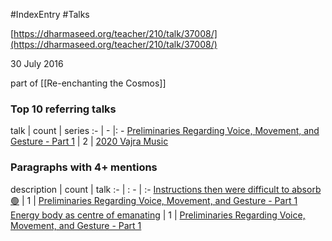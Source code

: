 #IndexEntry #Talks 

[https://dharmaseed.org/teacher/210/talk/37008/](https://dharmaseed.org/teacher/210/talk/37008/)

30 July 2016

part of [[Re-enchanting the Cosmos]]

### Top 10 referring talks
talk | count | series
:- | - |: -
<a data-href="Preliminaries Regarding Voice, Movement, and Gesture - Part 1" href="Preliminaries+Regarding+Voice%2C+Movement%2C+and+Gesture+-+Part+1" class="internal-link" target="_blank" rel="noopener">Preliminaries Regarding Voice, Movement, and Gesture - Part 1</a> | 2 | <a data-href="2020 Vajra Music" href="2020+Vajra+Music" class="internal-link" target="_blank" rel="noopener">2020 Vajra Music</a>

### Paragraphs with 4+ mentions
description | count | talk
:- | : - | :-
<a aria-label-position="top" aria-label="Preliminaries Regarding Voice, Movement, and Gesture - Part 1" data-href="Preliminaries Regarding Voice, Movement, and Gesture - Part 1#Instructions then were difficult to absorb 🟢\" href="Preliminaries+Regarding+Voice%2C+Movement%2C+and+Gesture+-+Part+1#Instructions+then+were+difficult+to+absorb+%F0%9F%9F%A2%5C" class="internal-link" target="_blank" rel="noopener">Instructions then were difficult to absorb 🟢</a> | 1 | <a data-href="Preliminaries Regarding Voice, Movement, and Gesture - Part 1" href="Preliminaries+Regarding+Voice%2C+Movement%2C+and+Gesture+-+Part+1" class="internal-link" target="_blank" rel="noopener">Preliminaries Regarding Voice, Movement, and Gesture - Part 1</a>
<a aria-label-position="top" aria-label="Preliminaries Regarding Voice, Movement, and Gesture - Part 1" data-href="Preliminaries Regarding Voice, Movement, and Gesture - Part 1#Energy body as centre of emanating\" href="Preliminaries+Regarding+Voice%2C+Movement%2C+and+Gesture+-+Part+1#Energy+body+as+centre+of+emanating%5C" class="internal-link" target="_blank" rel="noopener">Energy body as centre of emanating</a> | 1 | <a data-href="Preliminaries Regarding Voice, Movement, and Gesture - Part 1" href="Preliminaries+Regarding+Voice%2C+Movement%2C+and+Gesture+-+Part+1" class="internal-link" target="_blank" rel="noopener">Preliminaries Regarding Voice, Movement, and Gesture - Part 1</a>

